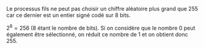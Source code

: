 Le processus fils ne peut pas choisir un chiffre aléatoire plus grand que 255 car ce dernier est un entier signé codé sur 8 bits.

$2^8 =256$ (8 étant le nombre de bits). Si on considère que le nombre $0$ peut également être sélectionné,  on réduit ce nombre de 1 et on obtient donc $255$.
